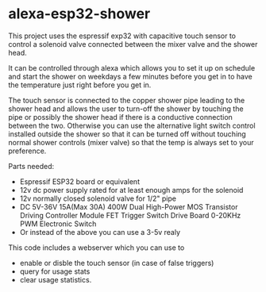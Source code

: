 # alexa-esp32-shower

This project uses the espressif exp32 with capacitive touch sensor to control a solenoid valve connected between the mixer valve and the shower head.  

It can be controlled through alexa which allows you to set it up on schedule and start the shower on weekdays a few minutes before you get in to have the temperature just right before you get in.  

The touch sensor is connected to the copper shower pipe leading to the shower head and allows the user to turn-off the shower by touching the pipe or possibly the shower head if there is a conductive connection between the two.   Otherwise you can use the alternative light switch control installed outside the shower so that it can be turned off without touching normal shower controls (mixer valve) so that the temp is always set to your preference.
<p>
Parts needed:
  <ul><li>
Espressif ESP32 board or equivalent
    <li>
12v dc power supply rated for at least enough amps for the solenoid
      <li>
12v normally closed solenoid valve for 1/2" pipe
 <li>
DC 5V-36V 15A(Max 30A) 400W Dual High-Power MOS Transistor Driving Controller Module FET Trigger Switch Drive Board 0-20KHz PWM Electronic Switch
<li>
            Or instead of the above you can use a 3-5v realy 
</ul>

This code includes a webserver which you can use to <ul><li>enable or disble the touch sensor (in case of false triggers) <li> query for usage stats <li> clear usage statistics.  </ul>

